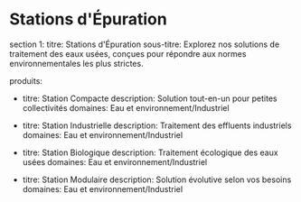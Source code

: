 # Stations d'Épuration

section 1:
titre: Stations d'Épuration
sous-titre: Explorez nos solutions de traitement des eaux usées, conçues pour répondre aux normes environnementales les plus strictes.

produits:
- titre: Station Compacte
  description: Solution tout-en-un pour petites collectivités
  domaines: Eau et environnement/Industriel

- titre: Station Industrielle
  description: Traitement des effluents industriels
  domaines: Eau et environnement/Industriel

- titre: Station Biologique
  description: Traitement écologique des eaux usées
  domaines: Eau et environnement/Industriel

- titre: Station Modulaire
  description: Solution évolutive selon vos besoins
  domaines: Eau et environnement/Industriel

